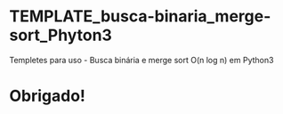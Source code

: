 # TEMPLATE_busca-binaria_merge-sort_Phyton3
Templetes para uso - Busca binária e merge sort O(n log n) em Python3

# Obrigado!
